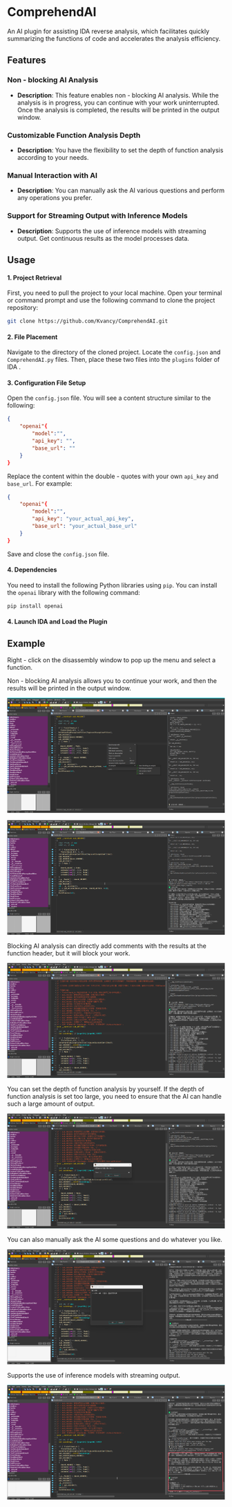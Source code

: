 # ComprehendAI

An AI plugin for assisting IDA reverse analysis, which facilitates quickly summarizing the functions of code and accelerates the analysis efficiency.

## Features

### Non - blocking AI Analysis
- **Description**: This feature enables non - blocking AI analysis. While the analysis is in progress, you can continue with your work uninterrupted. Once the analysis is completed, the results will be printed in the output window.

### Customizable Function Analysis Depth
- **Description**: You have the flexibility to set the depth of function analysis according to your needs. 

### Manual Interaction with AI
- **Description**: You can manually ask the AI various questions and perform any operations you prefer. 

### Support for Streaming Output with Inference Models

- **Description**: Supports the use of inference models with streaming output.  Get continuous results as the model processes data.

## Usage

#### 1. Project Retrieval

First, you need to pull the project to your local machine. Open your terminal or command prompt and use the following command to clone the project repository:

```bash
git clone https://github.com/Kvancy/ComprehendAI.git
```

#### 2. File Placement

Navigate to the directory of the cloned project. Locate the `config.json` and `ComprehendAI.py` files. Then, place these two files into the `plugins` folder of IDA . 

#### 3. Configuration File Setup

Open the `config.json` file. You will see a content structure similar to the following:

```json
{
    "openai"{
        "model":"",
        "api_key": "",
        "base_url": ""
    }
}
```

Replace the content within the double - quotes with your own `api_key` and `base_url`. For example:

```json
{
    "openai"{
        "model":"",
        "api_key": "your_actual_api_key",
        "base_url": "your_actual_base_url"
    }
}
```

Save and close the `config.json` file.

#### 4. Dependencies

You need to install the following Python libraries using `pip`. You can install the `openai` library with the following command:

```py
pip install openai
```

#### 4. Launch IDA and Load the Plugin



## Example

Right - click on the disassembly window to pop up the menu and select a function.

Non - blocking AI analysis allows you to continue your work, and then the results will be printed in the output window.

![{90B305AB-0BF0-498B-8924-0E444FFCB706}](imgs/README/{90B305AB-0BF0-498B-8924-0E444FFCB706}.png)

![image-20250305102935533](imgs/README/image-20250305102935533.png)

Blocking AI analysis can directly add comments with the results at the function header, but it will block your work.

![image-20250305103259280](imgs/README/image-20250305103259280.png)

You can set the depth of function analysis by yourself. If the depth of function analysis is set too large, you need to ensure that the AI can handle such a large amount of output.

![image-20250305103453813](imgs/README/image-20250305103453813.png)

You can also manually ask the AI some questions and do whatever you like.

![image-20250311100723998](imgs/README/image-20250311100723998.png)

Supports the use of inference models with streaming output.

![image-20250311101026041](imgs/README/image-20250311101026041.png)